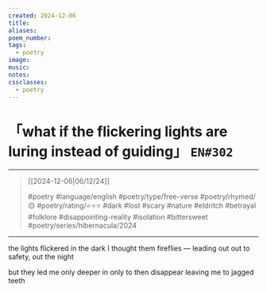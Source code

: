 ```yaml
---
created: 2024-12-06
title:
aliases:
poem_number:
tags:
  - poetry
image:
music:
notes:
cssclasses:
  - poetry
---
```

# 「what if the flickering lights are luring instead of guiding」 `EN#302`

---

> [[2024-12-06|06/12/24]]
> 
> #poetry 
> #language/english 
> #poetry/type/free-verse 
> #poetry/rhymed/🟡 
> #poetry/rating/⭐⭐⭐ 
> #dark #lost #scary #nature #eldritch #betrayal #folklore #disappointing-reality #isolation #bittersweet #poetry/series/hibernacula/2024 

---

the lights flickered in the dark
I thought them fireflies — leading out 
out to safety, out the night

but they led me only deeper in
only to then disappear 
leaving me to jagged teeth